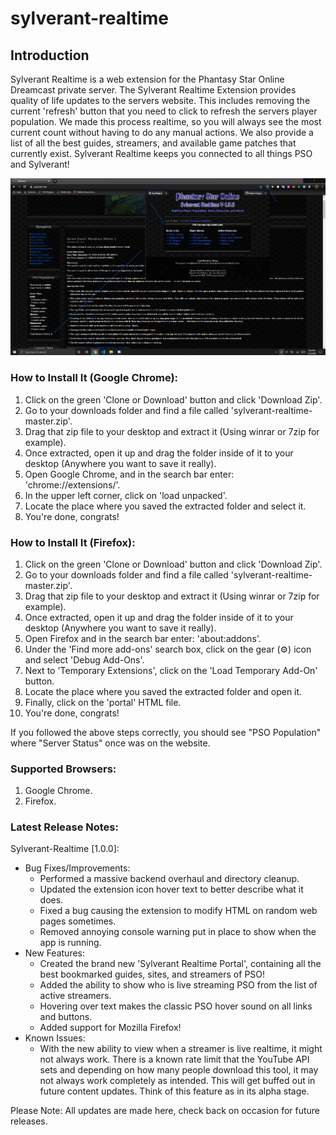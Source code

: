 # sylverant-realtime

## Introduction
Sylverant Realtime is a web extension for the Phantasy Star Online Dreamcast private server.
The Sylverant Realtime Extension provides quality of life updates to the servers website.
This includes removing the current 'refresh' button that you need to click to refresh the
servers player population. We made this process realtime, so you will always see
the most current count without having to do any manual actions. We also
provide a list of all the best guides, streamers, and available game 
patches that currently exist. Sylverant Realtime keeps you connected
to all things PSO and Sylverant!

![preview](./assets/images/preview.png)

### How to Install It (Google Chrome):
1. Click on the green 'Clone or Download' button and click 'Download Zip'.
2. Go to your downloads folder and find a file called 'sylverant-realtime-master.zip'.
3. Drag that zip file to your desktop and extract it (Using winrar or 7zip for example).
4. Once extracted, open it up and drag the folder inside of it to your desktop (Anywhere you want to save it really).
5. Open Google Chrome, and in the search bar enter: 'chrome://extensions/'.
6. In the upper left corner, click on 'load unpacked'.
7. Locate the place where you saved the extracted folder and select it.
8. You're done, congrats!

### How to Install It (Firefox):
1. Click on the green 'Clone or Download' button and click 'Download Zip'.
2. Go to your downloads folder and find a file called 'sylverant-realtime-master.zip'.
3. Drag that zip file to your desktop and extract it (Using winrar or 7zip for example).
4. Once extracted, open it up and drag the folder inside of it to your desktop (Anywhere you want to save it really).
5. Open Firefox and in the search bar enter: 'about:addons'.
6. Under the 'Find more add-ons' search box, click on the gear (⚙️) icon and select 'Debug Add-Ons'.
7. Next to 'Temporary Extensions', click on the 'Load Temporary Add-On' button.
8. Locate the place where you saved the extracted folder and open it.
9. Finally, click on the 'portal' HTML file.
10. You're done, congrats!

If you followed the above steps correctly, you should see "PSO Population" where "Server Status" once was on the website.

### Supported Browsers:
1. Google Chrome.
2. Firefox.

### Latest Release Notes:

Sylverant-Realtime [1.0.0]:
* Bug Fixes/Improvements:
  * Performed a massive backend overhaul and directory cleanup.
  * Updated the extension icon hover text to better describe what it does.
  * Fixed a bug causing the extension to modify HTML on random web pages sometimes.
  * Removed annoying console warning put in place to show when the app is running.
* New Features:
  * Created the brand new 'Sylverant Realtime Portal', containing all the best bookmarked guides, sites, and streamers of PSO!
  * Added the ability to show who is live streaming PSO from the list of active streamers.
  * Hovering over text makes the classic PSO hover sound on all links and buttons.
  * Added support for Mozilla Firefox!
* Known Issues:
  * With the new ability to view when a streamer is live realtime, it might not always work. There is a known rate limit that the YouTube API sets and depending on how many people download this tool, it may not always work completely as intended. This will get buffed out in future content updates. Think of this feature as in its alpha stage.

Please Note: All updates are made here, check back on occasion for future releases.